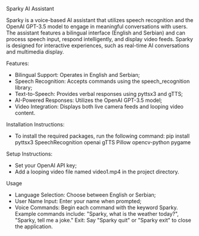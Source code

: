 Sparky AI Assistant

Sparky is a voice-based AI assistant that utilizes speech recognition and the OpenAI GPT-3.5 model to engage in meaningful conversations with users. The assistant features a bilingual interface (English and Serbian) and can process speech input, respond intelligently, and display video feeds. Sparky is designed for interactive experiences, such as real-time AI conversations and multimedia display.

Features:
 - Bilingual Support: Operates in English and Serbian;
 - Speech Recognition: Accepts commands using the speech_recognition library;
 - Text-to-Speech: Provides verbal responses using pyttsx3 and gTTS;
 - AI-Powered Responses: Utilizes the OpenAI GPT-3.5 model;
 - Video Integration: Displays both live camera feeds and looping video content.

Installation Instructions:
 - To install the required packages, run the following command: pip install pyttsx3 SpeechRecognition openai gTTS Pillow opencv-python pygame

Setup Instructions:
 - Set your OpenAI API key;
 - Add a looping video file named video1.mp4 in the project directory.

Usage
 - Language Selection: Choose between English or Serbian;
 - User Name Input: Enter your name when prompted;
 - Voice Commands: Begin each command with the keyword Sparky. Example commands include: "Sparky, what is the weather today?", "Sparky, tell me a joke." Exit: Say "Sparky quit" or "Sparky exit" to close the application.
